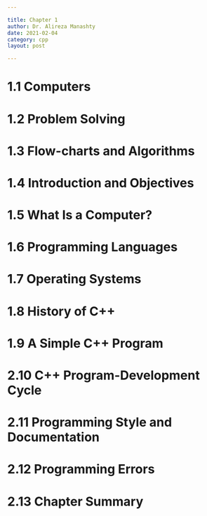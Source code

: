 ```yaml
---

title: Chapter 1
author: Dr. Alireza Manashty
date: 2021-02-04
category: cpp
layout: post

---
```


# 1.1 Computers

# 1.2 Problem Solving

# 1.3 Flow-charts and Algorithms

# 1.4 Introduction and Objectives

# 1.5 What Is a Computer?

# 1.6 Programming Languages

# 1.7 Operating Systems

# 1.8 History of C++

# 1.9 A Simple C++ Program

# 2.10 C++ Program-Development Cycle

# 2.11 Programming Style and Documentation

# 2.12 Programming Errors

# 2.13 Chapter Summary
